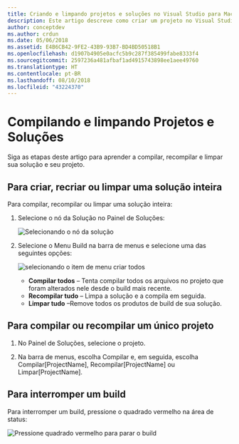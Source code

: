 ```yaml
---
title: Criando e limpando projetos e soluções no Visual Studio para Mac
description: Este artigo descreve como criar um projeto no Visual Studio para Mac
author: conceptdev
ms.author: crdun
ms.date: 05/06/2018
ms.assetid: E4B6CB42-9FE2-43B9-93B7-BD4BD50518B1
ms.openlocfilehash: d1907b4905e0acfc5b9c287f385499fabe8333f4
ms.sourcegitcommit: 2597236a481afbaf1ad4915743898ee1aee49760
ms.translationtype: HT
ms.contentlocale: pt-BR
ms.lasthandoff: 08/10/2018
ms.locfileid: "43224370"
---
```

# <a name="building-and-cleaning-projects-and-solutions"></a>Compilando e limpando Projetos e Soluções

Siga as etapas deste artigo para aprender a compilar, recompilar e limpar sua solução e seu projeto.

## <a name="to-build-rebuild-or-clean-an-entire-solution"></a>Para criar, recriar ou limpar uma solução inteira

Para compilar, recompilar ou limpar uma solução inteira:

1. Selecione o nó da Solução no Painel de Soluções:

    ![Selecionando o nó da solução](media/compiling-and-building-image1.png)

2. Selecione o Menu Build na barra de menus e selecione uma das seguintes opções:

    ![selecionando o item de menu criar todos](media/compiling-and-building-image2.png)

    * **Compilar todos** – Tenta compilar todos os arquivos no projeto que foram alterados nele desde o build mais recente.
    * **Recompilar tudo** – Limpa a solução e a compila em seguida.
    * **Limpar tudo** –Remove todos os produtos de build de sua solução.



## <a name="to-build-or-rebuild-a-single-project"></a>Para compilar ou recompilar um único projeto

1. No Painel de Soluções, selecione o projeto.

2. Na barra de menus, escolha Compilar e, em seguida, escolha Compilar[ProjectName], Recompilar[ProjectName] ou Limpar[ProjectName].


## <a name="to-stop-a-build"></a>Para interromper um build

Para interromper um build, pressione o quadrado vermelho na área de status:

 ![Pressione quadrado vermelho para parar o build](media/compiling-and-building-image3.png)